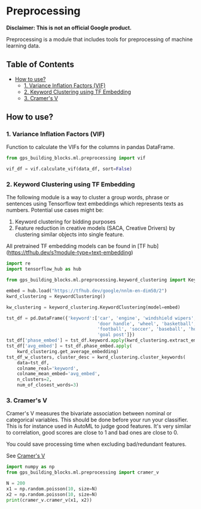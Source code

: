 


# Preprocessing

**Disclaimer: This is not an official Google product.**

Preprocessing is a module that includes tools for preprocessing of machine
learning data.

## Table of Contents

- [How to use?](#how-to-use)
  * [1. Variance Inflation Factors (VIF)](#1-variance-inflation-factors-vif)
  * [2. Keyword Clustering using TF Embedding](#2-kw-clustering-using-tf-embedding)
  * [3. Cramer's V](#3-cramers-v)

## How to use?

### 1. Variance Inflation Factors (VIF)

Function to calculate the VIFs for the columns in pandas DataFrame.

```python
from gps_building_blocks.ml.preprocessing import vif

vif_df = vif.calculate_vif(data_df, sort=False)
```

### 2. Keyword Clustering using TF Embedding

The following module is a way to cluster a group words, phrase or sentences
using Tensorflow text embeddings which represents texts as numbers. Potential
use cases might be:

1. Keyword clustering for bidding purposes
2. Feature reduction in creative models (SACA, Creative Drivers) by clustering
similar objects into single feature.

All pretrained TF embedding models can be found in [TF hub] (https://tfhub.dev/s?module-type=text-embedding)

```python
import re
import tensorflow_hub as hub

from gps_building_blocks.ml.preprocessing.keyword_clustering import KeywordClustering

embed = hub.load("https://tfhub.dev/google/nnlm-en-dim50/2")
kwrd_clustering = KeywordClustering()

kw_clustering = keyword_clustering.KeywordClustering(model=embed)

tst_df = pd.DataFrame({'keyword':['car', 'engine', 'windshield wipers',
                                  'door handle', 'wheel', 'basketball',
                                  'football', 'soccer', 'baseball', 'hockey',
                                  'goal post']})
tst_df['phase_embed'] = tst_df.keyword.apply(kwrd_clustering.extract_embedding)
tst_df['avg_embed'] = tst_df.phase_embed.apply(
    kwrd_clustering.get_average_embedding)
tst_df_w_clusters, cluster_desc = kwrd_clustering.cluster_keywords(
    data=tst_df,
    colname_real='keyword',
    colname_mean_embed='avg_embed',
    n_clusters=2,
    num_of_closest_words=3)
```

### 3. Cramer's V

Cramer's V measures the bivariate association between nominal or categorical
variables. This should be done before your run your classifier. This is
for instance used in AutoML to judge good features. It's very similar to
correlation, good scores are close to 1 and bad ones are close to 0.

You could save processing time when excluding bad/redundant features.

See [Cramer's V](https://en.wikipedia.org/wiki/Cram%C3%A9r%27s_V)


```python
import numpy as np
from gps_building_blocks.ml.preprocessing import cramer_v

N = 200
x1 = np.random.poisson(10, size=N)
x2 = np.random.poisson(10, size=N)
print(cramer_v.cramer_v(x1, x2))
```
